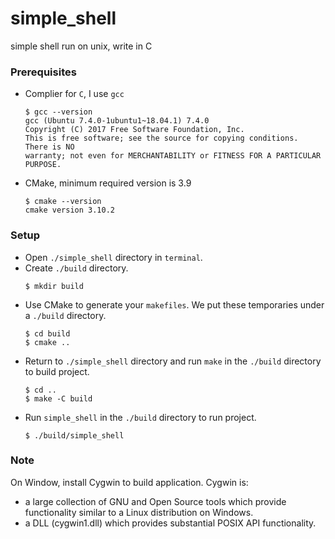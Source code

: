 # simple_shell
simple shell run on unix, write in C

### Prerequisites
  - Complier for `C`, I use `gcc`
    ```console
    $ gcc --version
    gcc (Ubuntu 7.4.0-1ubuntu1~18.04.1) 7.4.0
    Copyright (C) 2017 Free Software Foundation, Inc.
    This is free software; see the source for copying conditions.  There is NO
    warranty; not even for MERCHANTABILITY or FITNESS FOR A PARTICULAR PURPOSE.
    ```
  - CMake, minimum required version is 3.9
    ```console
    $ cmake --version
    cmake version 3.10.2
    ```
  
### Setup
  - Open `./simple_shell` directory in `terminal`.
  - Create `./build` directory.
    ```console
    $ mkdir build
    ```
  - Use CMake to generate your `makefiles`. We put these temporaries under a `./build` directory.
    ```console
    $ cd build
    $ cmake ..
    ```
  - Return to `./simple_shell` directory and run `make` in the `./build` directory to build project.
    ```console
    $ cd ..
    $ make -C build
    ```
  - Run `simple_shell` in the `./build` directory to run project.
    ```console
    $ ./build/simple_shell
    ```
### Note
  On Window, install Cygwin to build application. Cygwin is:
  - a large collection of GNU and Open Source tools which provide functionality similar to a Linux distribution on Windows.
  - a DLL (cygwin1.dll) which provides substantial POSIX API functionality.

